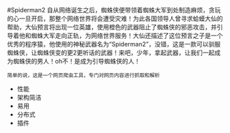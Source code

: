 #Spiderman2
自从网络诞生之后，蜘蛛侠便带领着蜘蛛大军到处制造麻烦，贪玩的心一旦开启，那整个网络世界将会遭受灾难！为此各国领导人曾寻求蛤蟆大仙的帮助，大仙预言将出现一位英雄，使用橙色的武器阻止了蜘蛛侠的邪恶攻击，并引导着他和蜘蛛大军走向正轨，为网络世界服务！大仙还描述了这位预言之子是一个优秀的程序猿，他使用的神秘武器名为“Spiderman2”，没错，这是一款可以驯服蜘蛛侠，让蜘蛛侠变的更2更听话的武器！来吧，少年，拿起武器，让我们一起成为蜘蛛侠的男人！oh不！是成为引导蜘蛛侠的人！
```
简单的说，这是一个网页爬虫工具，专门对网页内容进行抓取和解析
```
- 性能
- 架构简洁
- 易用
- 分布式
- 插件